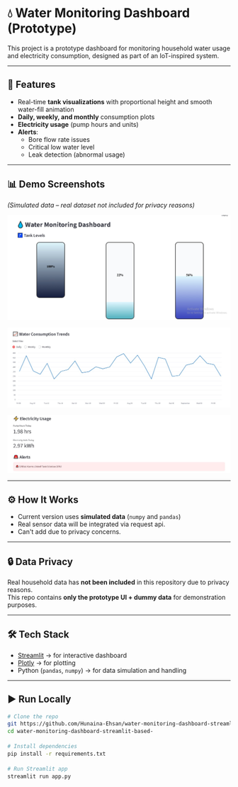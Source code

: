# 💧 Water Monitoring Dashboard (Prototype)

This project is a prototype dashboard for monitoring household water usage and electricity consumption, designed as part of an IoT-inspired system.

---

## 🚀 Features
- Real-time **tank visualizations** with proportional height and smooth water-fill animation  
- **Daily, weekly, and monthly** consumption plots  
- **Electricity usage** (pump hours and units)  
- **Alerts**:  
  - Bore flow rate issues  
  - Critical low water level  
  - Leak detection (abnormal usage)  

---
## 📊 Demo Screenshots
*(Simulated data – real dataset not included for privacy reasons)*

![Tank Visualization](screenshots/tanks.jpg)  

![Water Consumption Trends](screenshots/trends.jpg)  

![Alerts](screenshots/alerts.jpg)  



---

## ⚙️ How It Works
- Current version uses **simulated data** (`numpy` and `pandas`)  
- Real sensor data will be integrated via request api.
- Can't add due to privacy concerns.  

---

## 🔒 Data Privacy
Real household data has **not been included** in this repository due to privacy reasons.  
This repo contains **only the prototype UI + dummy data** for demonstration purposes.  

---

## 🛠️ Tech Stack
- [Streamlit](https://streamlit.io/) → for interactive dashboard  
- [Plotly](https://plotly.com/python/) → for plotting  
- Python (`pandas`, `numpy`) → for data simulation and handling  

---

## ▶️ Run Locally
```bash
# Clone the repo
git https://github.com/Hunaina-Ehsan/water-monitoring-dashboard-streamlit-based-
cd water-monitoring-dashboard-streamlit-based-

# Install dependencies
pip install -r requirements.txt

# Run Streamlit app
streamlit run app.py
